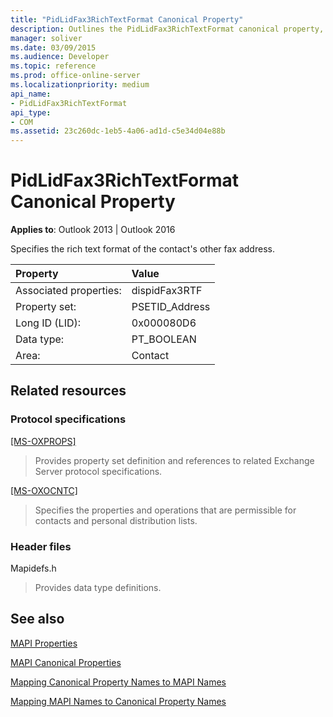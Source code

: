 ```yaml
---
title: "PidLidFax3RichTextFormat Canonical Property"
description: Outlines the PidLidFax3RichTextFormat canonical property, which specifies the rich text format of the contact's other fax address.
manager: soliver
ms.date: 03/09/2015
ms.audience: Developer
ms.topic: reference
ms.prod: office-online-server
ms.localizationpriority: medium
api_name:
- PidLidFax3RichTextFormat
api_type:
- COM
ms.assetid: 23c260dc-1eb5-4a06-ad1d-c5e34d04e88b
---
```


# PidLidFax3RichTextFormat Canonical Property

  
  
**Applies to**: Outlook 2013 | Outlook 2016 
  
Specifies the rich text format of the contact's other fax address.
  
|Property|Value|
|:-----|:-----|
|Associated properties:  <br/> |dispidFax3RTF  <br/> |
|Property set:  <br/> |PSETID_Address  <br/> |
|Long ID (LID):  <br/> |0x000080D6  <br/> |
|Data type:  <br/> |PT_BOOLEAN  <br/> |
|Area:  <br/> |Contact  <br/> |
   
## Related resources

### Protocol specifications

[[MS-OXPROPS]](https://msdn.microsoft.com/library/f6ab1613-aefe-447d-a49c-18217230b148%28Office.15%29.aspx)
  
> Provides property set definition and references to related Exchange Server protocol specifications.
    
[[MS-OXOCNTC]](https://msdn.microsoft.com/library/9b636532-9150-4836-9635-9c9b756c9ccf%28Office.15%29.aspx)
  
> Specifies the properties and operations that are permissible for contacts and personal distribution lists.
    
### Header files

Mapidefs.h
  
> Provides data type definitions.
    
## See also



[MAPI Properties](mapi-properties.md)
  
[MAPI Canonical Properties](mapi-canonical-properties.md)
  
[Mapping Canonical Property Names to MAPI Names](mapping-canonical-property-names-to-mapi-names.md)
  
[Mapping MAPI Names to Canonical Property Names](mapping-mapi-names-to-canonical-property-names.md)

